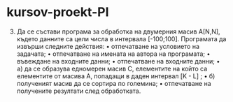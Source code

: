 # kursov-proekt-PI


3. Да се състави програма за обработка на двумерния масив A[N,N], където данните са цели числа в интервала [-100;100]. Програмата да извърши следните действия:
• отпечатване на условието на задачата;
• отпечатване на имената на автора на програмата;
• въвеждане на входните данни;
• отпечатване на входните данни;
• а) да се образува едномерен масив C, елементите на който са елементите от масива А, попадащи в даден интервал [K - L] ;
• б) полученият масив да се сортира по големина;
• отпечатване на получените резултати след обработката.

